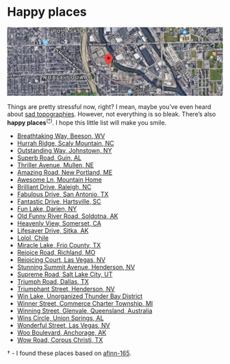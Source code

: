 # Happy places

[![Happy Place, IL](cover.png)](https://www.google.nl/maps/place/Happy+Place/@41.9025714,-87.6695246,3255m)

Things are pretty stressful now, right? 
I mean, maybe you’ve even heard about [sad topographies](https://kgrnbrg.carto.com/viz/d829a19e-7610-11e5-bded-0e674067d321/public_map).
However, not everything is so bleak.
There’s also **happy places**<sup>([†](#fn))</sup>.
I hope this little list will make you smile.

* [Breathtaking Way, Beeson, WV](https://www.google.nl/maps/place/Breathtaking+Way,+Beeson,+WV+24714,+USA/@37.4558959,-81.1315371,17z)
* [Hurrah Ridge, Scaly Mountain, NC](https://www.google.nl/maps/place/Hurrah+Ridge,+Scaly+Mountain,+NC+28775,+USA/@35.033318,-83.3320124,17z)
* [Outstanding Way, Johnstown, NY](https://www.google.nl/maps/place/Outstanding+Way,+Johnstown,+NY+12095,+USA/@43.0212892,-74.3648138,17z)
* [Superb Road, Guin, AL](https://www.google.nl/maps/place/Superb+Rd,+Guin,+AL+35563,+USA/@33.958328,-87.9276432,17z)
* [Thriller Avenue, Mullen, NE](https://www.google.nl/maps/place/Thriller+Ave,+Mullen,+NE+69152,+USA/@42.2651857,-101.236653,17z)
* [Amazing Road, New Portland, ME](https://www.google.nl/maps/place/Amazing+Rd,+New+Portland,+ME+04961,+USA/@45.0518115,-70.0783309,17z)
* [Awesome Ln, Mountain Home](https://www.google.nl/maps/place/Awesome+Ln,+Mountain+Home,+AR+72653,+USA/@36.2435313,-92.313149,17z)
* [Brilliant Drive, Raleigh, NC](https://www.google.nl/maps/place/Brilliant+Dr,+Raleigh,+NC+27616,+USA/@35.8349576,-78.4960753,17z)
* [Fabulous Drive, San Antonio, TX](https://www.google.nl/maps/place/Fabulous+Dr,+San+Antonio,+TX,+USA/@29.542103,-98.5097019,17z)
* [Fantastic Drive, Hartsville, SC](https://www.google.nl/maps/place/Fantastic+Dr,+Hartsville,+SC+29550,+USA/@34.3597318,-80.1765087,17z)
* [Fun Lake, Darien, NY](https://www.google.nl/maps/place/Fun+Lake/@42.9296489,-78.3857417,17z)
* [Old Funny River Road, Soldotna, AK](https://www.google.nl/maps/place/Old+Funny+River+Rd,+Soldotna,+AK+99669,+USA/@60.4949701,-150.8341074,17z)
* [Heavenly View, Somerset, CA](https://www.google.nl/maps/place/Heavenly+View,+Somerset,+CA+95684,+USA/@38.5812809,-120.6651631,17z)
* [Lifesaver Drive, Sitka, AK](https://www.google.nl/maps/place/Lifesaver+Dr,+Sitka,+AK+99835,+USA/@57.0523138,-135.3618243,17z)
* [Lolol, Chile](https://www.google.nl/maps/place/Lolol,+O'Higgins+Region,+Chile/@-34.7284122,-71.648013,17z)
* [Miracle Lake, Frio County, TX](https://www.google.nl/maps/place/Miracle+Lake/@28.7552383,-98.8233245,16z)
* [Rejoice Road, Richland, MO](https://www.google.nl/maps/place/Rejoice+Rd,+Richland,+MO+65556,+USA/@37.790805,-92.3302256,17z)
* [Rejoicing Court, Las Vegas, NV](https://www.google.nl/maps/place/Rejoicing+Ct,+Las+Vegas,+NV+89149,+USA/@36.2972488,-115.2946239,17z)
* [Stunning Summit Avenue, Henderson, NV](https://www.google.nl/maps/place/Stunning+Summit+Ave,+Henderson,+NV+89002,+USA/@35.992693,-114.9914149,17z)
* [Supreme Road, Salt Lake City, UT](https://www.google.nl/maps/place/Supreme+Rd,+Salt+Lake+City,+UT+84121,+USA/@40.5797447,-111.612717,17z)
* [Triumph Road, Dallas, TX](https://www.google.nl/maps/place/Triumph+Rd,+Dallas,+TX+75241,+USA/@32.6496841,-96.8219348,17z)
* [Triumphant Street, Henderson, NV](https://www.google.nl/maps/place/Triumphant+St,+Henderson,+NV+89052,+USA/@35.9895631,-115.1051325,17z)
* [Win Lake, Unorganized Thunder Bay District](https://www.google.nl/maps/place/Win+Lake/@49.6858642,-90.7822066,15z)
* [Winner Street, Commerce Charter Township, MI](https://www.google.nl/maps/place/Winner+St,+Commerce+Charter+Twp,+MI+48390,+USA/@42.5448701,-83.4631004,17z)
* [Winning Street, Glenvale, Queensland, Australia](https://www.google.nl/maps/place/Winning+St,+Glenvale+QLD+4350,+Australia/@-27.5616841,151.900544,17z)
* [Wins Circle, Union Springs, AL](https://www.google.nl/maps/place/Wins+Cir,+Union+Springs,+AL+36089,+USA/@32.1711253,-85.8185574,17z)
* [Wonderful Street, Las Vegas, NV](https://www.google.nl/maps/place/Wonderful+St,+Las+Vegas,+NV+89147,+USA/@36.1045365,-115.3065858,17z)
* [Woo Boulevard, Anchorage, AK](https://www.google.nl/maps/place/Woo+Blvd,+Anchorage,+AK+99515,+USA/@61.1112552,-149.909456,17z)
* [Wow Road, Corpus Christi, TX](https://www.google.nl/maps/place/Wow+Rd,+Corpus+Christi,+TX+78413,+USA/@27.6971067,-97.4203124,17z)

<a name="fn"></a>

† - I found these places based on [afinn-165](https://github.com/wooorm/afinn-165).

